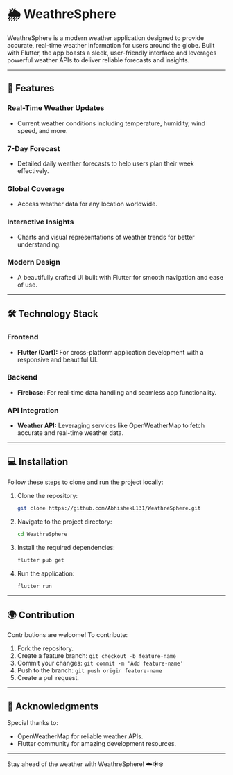 # 🌦️ WeathreSphere

WeathreSphere is a modern weather application designed to provide accurate, real-time weather information for users around the globe. Built with Flutter, the app boasts a sleek, user-friendly interface and leverages powerful weather APIs to deliver reliable forecasts and insights.

---

## 🚀 Features

### Real-Time Weather Updates
- Current weather conditions including temperature, humidity, wind speed, and more.

### 7-Day Forecast
- Detailed daily weather forecasts to help users plan their week effectively.

### Global Coverage
- Access weather data for any location worldwide.

### Interactive Insights
- Charts and visual representations of weather trends for better understanding.

### Modern Design
- A beautifully crafted UI built with Flutter for smooth navigation and ease of use.

---

## 🛠️ Technology Stack

### Frontend
- **Flutter (Dart):** For cross-platform application development with a responsive and beautiful UI.

### Backend
- **Firebase:** For real-time data handling and seamless app functionality.

### API Integration
- **Weather API:** Leveraging services like OpenWeatherMap to fetch accurate and real-time weather data.

---

## 💻 Installation

Follow these steps to clone and run the project locally:

1. Clone the repository:
   ```bash
   git clone https://github.com/AbhishekL131/WeathreSphere.git
   ```

2. Navigate to the project directory:
   ```bash
   cd WeathreSphere
   ```

3. Install the required dependencies:
   ```bash
   flutter pub get
   ```

4. Run the application:
   ```bash
   flutter run
   ```

---

## 🌍 Contribution

Contributions are welcome! To contribute:

1. Fork the repository.
2. Create a feature branch: `git checkout -b feature-name`
3. Commit your changes: `git commit -m 'Add feature-name'`
4. Push to the branch: `git push origin feature-name`
5. Create a pull request.

---

## 🙌 Acknowledgments

Special thanks to:
- OpenWeatherMap for reliable weather APIs.
- Flutter community for amazing development resources.

---

Stay ahead of the weather with WeathreSphere! ☁️☀️❄️
